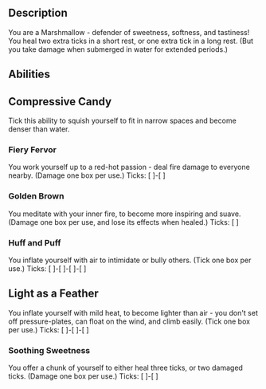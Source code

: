 ## Description
You are a Marshmallow - defender of sweetness, softness, and tastiness!
You heal two extra ticks in a short rest, or one extra tick in a long rest.
(But you take damage when submerged in water for extended periods.)

## Abilities
## Compressive Candy
Tick this ability to squish yourself to fit in narrow spaces and
become denser than water.

### Fiery Fervor
You work yourself up to a red-hot passion - deal fire damage to everyone nearby.
(Damage one box per use.)
Ticks: [ ]-[ ]

### Golden Brown
You meditate with your inner fire, to become more inspiring and suave.
(Damage one box per use, and lose its effects when healed.)
Ticks: [ ]

### Huff and Puff
You inflate yourself with air to intimidate or bully others.
(Tick one box per use.)
Ticks: [ ]-[ ]-[ ]-[ ]

## Light as a Feather
You inflate yourself with mild heat, to become lighter than air -
you don't set off pressure-plates, can float on the wind, and climb easily.
(Tick one box per use.)
Ticks: [ ]-[ ]-[ ]

### Soothing Sweetness
You offer a chunk of yourself to either heal three ticks, or two damaged ticks.
(Damage one box per use.)
Ticks: [ ]-[ ]
